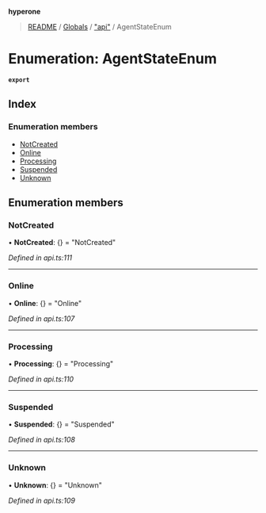 **hyperone**

> [README](../README.md) / [Globals](../globals.md) / ["api"](../modules/_api_.md) / AgentStateEnum

# Enumeration: AgentStateEnum

**`export`** 

## Index

### Enumeration members

* [NotCreated](_api_.agentstateenum.md#notcreated)
* [Online](_api_.agentstateenum.md#online)
* [Processing](_api_.agentstateenum.md#processing)
* [Suspended](_api_.agentstateenum.md#suspended)
* [Unknown](_api_.agentstateenum.md#unknown)

## Enumeration members

### NotCreated

•  **NotCreated**: {} = "NotCreated"

*Defined in api.ts:111*

___

### Online

•  **Online**: {} = "Online"

*Defined in api.ts:107*

___

### Processing

•  **Processing**: {} = "Processing"

*Defined in api.ts:110*

___

### Suspended

•  **Suspended**: {} = "Suspended"

*Defined in api.ts:108*

___

### Unknown

•  **Unknown**: {} = "Unknown"

*Defined in api.ts:109*
